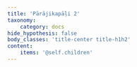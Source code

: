 ```yaml
---
title: 'Pārājikapāḷi 2'
taxonomy:
    category: docs
hide_hypothesis: false
body_classes: 'title-center title-h1h2'
content:
    items: '@self.children'
---
```


